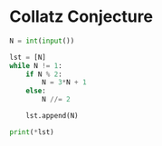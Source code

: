# Collatz Conjecture

```python
N = int(input())

lst = [N]
while N != 1:
    if N % 2:
        N = 3*N + 1
    else:
        N //= 2

    lst.append(N)

print(*lst)
```
